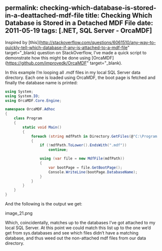 permalink: checking-which-database-is-stored-in-a-deattached-mdf-file
title: Checking Which Database is Stored in a Detached MDF File
date: 2011-05-19
tags: [.NET, SQL Server - OrcaMDF]
---
Inspired by [this](http://stackoverflow.com/questions/6061510/any-way-to-quickly-tell-which-database-if-any-is-attached-to-a-mdf-file" target="_blank) question on StackOverflow, I’ve made a quick script to demonstrate how this might be done using [OrcaMDF](https://github.com/improvedk/OrcaMDF" target="_blank).

In this example I’m looping all .mdf files in my local SQL Server data directory. Each one is loaded using OrcaMDF, the boot page is fetched and finally the database name is printed:

```csharp
using System;
using System.IO;
using OrcaMDF.Core.Engine;

namespace OrcaMDF.Adhoc
{
    class Program
    {
        static void Main()
        {
			foreach (string mdfPath in Directory.GetFiles(@"C:\Program Files\Microsoft SQL Server\MSSQL10_50.MSSQLSERVER\MSSQL\DATA"))
			{
				if (!mdfPath.ToLower().EndsWith(".mdf"))
					continue;

				using (var file = new MdfFile(mdfPath))
				{
					var bootPage = file.GetBootPage();
					Console.WriteLine(bootPage.DatabaseName);
				}
			}
        }
    }
}
```

And the following is the output we get:

image_21.png

Which, coincidentally, matches up to the databases I’ve got attached to my local SQL Server. At this point we could match this list up to the one we’d get from sys.databases and see which files didn’t have a matching database, and thus weed out the non-attached mdf files from our data directory.
